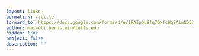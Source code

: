 ```yaml
---
layout: links
permalink: /:title
forward_to: https://docs.google.com/forms/d/e/1FAIpQLSfq7GxfcHqSAlwN635uYZLKPPalQCLkTpATtNwzIeF5JBkEwg/viewform?usp=sf_link
author: maxwell.bernstein@tufts.edu
hidden: true
project: false
description: ""
---
```

